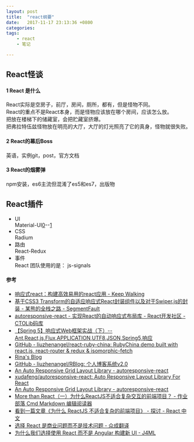 ```yaml
---
layout: post
title:  "react纲要"
date:   2017-11-17 23:13:36 +0800
categories:  
tags: 
    - react
    - 笔记

---
```

## React怪谈 ##
#### 1 React 是什么 ####

React实际是空房子，前厅，房间，厕所，都有，但是怪物不同。   
React的重点不是React本身，而是怪物应该放在哪个房间，应该怎么放。  
把放在楼梯下的储藏室，会把贮藏室挤爆。   
把弗拉特伍兹怪物放在明亮的大厅，大厅的灯光照亮了它的真身，怪物就很失败。

#### 2 React的幕后Boss ####
英语，实例git，post，官方文档


#### 3 React的烟雾弹 ####
 npm安装，es6主流但混淆了es5和es7，出版物


## React插件 ##

* UI  
	Material-UI[0](http://www.material-ui.com/#/)--[1](https://www.gitbook.com/book/503945930/material-ui-chinese/details)  
* CSS  
	Radium  
* 路由    
	React-Redux
* 事件  
	React 团队使用的是： js-signals 



#### 参考 ####

* [响应式react：构建高效易用的react应用 - Keep Walking](https://www.brooch.me/2016/12/23/making-react-reactive-pursuit-high-performing-easily-maintainable-react-apps/)
* [基于CSS3 Transform的自适应响应式React封装组件以及对于Swiper.js的封装 - 某熊的全栈之路 - SegmentFault](https://segmentfault.com/a/1190000005872067)
* [autoresponsive-react - 实现React的自动响应式布局库 - React开发社区 - CTOLib码库](https://www.ctolib.com/autoresponsive-react.html)
* [【Spring 5】响应式Web框架实战（下）--Ant,React,js,Flux,APPLICATION,UTF8,JSON,Spring5,响应](http://www.bijishequ.com/detail/432689?p=)
* [GitHub - liuzhenangel/react-ruby-china: RubyChina demo built with react.js, react-router & redux & isomorphic-fetch](https://github.com/liuzhenangel/react-ruby-china)
* [Rina's Blog](http://liuzhen.me)
* [GitHub - liuzhenangel/RBlog: 个人博客系统v2.0](https://github.com/liuzhenangel/RBlog)
* [An Auto Responsive Grid Layout Library - autoresponsive-react](https://xudafeng.github.io/autoresponsive-react/)
* [xudafeng/autoresponsive-react: Auto Responsive Layout Library For React](https://github.com/xudafeng/autoresponsive-react)
* [An Auto Responsive Grid Layout Library - autoresponsive-react](https://xudafeng.github.io/autoresponsive-react/)
* [More than React（一）为什么ReactJS不适合复杂交互的前端项目？ - 作业部落 Cmd Markdown 编辑阅读器](https://www.zybuluo.com/atry/note/445038)
* [看到一篇文章《为什么 ReactJS 不适合复杂的前端项目》 - 探讨 - React 中文](http://react-china.org/t/reactjs/7361/17)
* [选择 React 是商业问题而不是技术问题 - 众成翻译](http://www.zcfy.cc/article/using-react-is-a-business-decision-not-a-technology-choice-1059.html)
* [为什么我们选择使用 React 而不是 Angular 构建新 UI - J4ML](https://www.j4ml.com/t/18440)